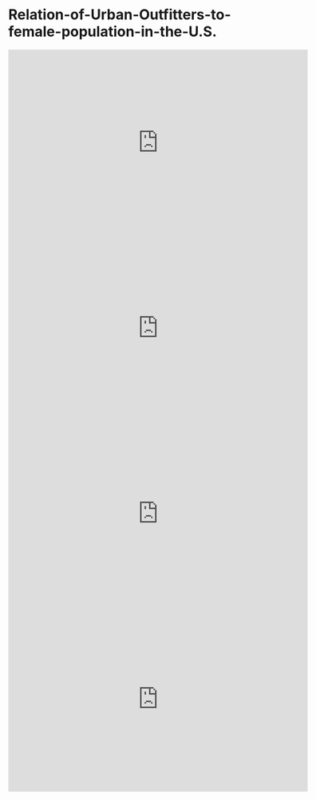 # Relation-of-Urban-Outfitters-to-female-population-in-the-U.S.

<iframe width="600" height="371" seamless frameborder="0" scrolling="no" src="https://docs.google.com/spreadsheets/d/1BBeVlW514VvvtRcS3To-O4YccALBAUqfL_VuOkX0YAc/pubchart?oid=1268500724&amp;format=interactive"></iframe>

<iframe width="600" height="371" seamless frameborder="0" scrolling="no" src="https://docs.google.com/spreadsheets/d/1BBeVlW514VvvtRcS3To-O4YccALBAUqfL_VuOkX0YAc/pubchart?oid=487492813&amp;format=interactive"></iframe>

<iframe width="600" height="371" seamless frameborder="0" scrolling="no" src="https://docs.google.com/spreadsheets/d/1BBeVlW514VvvtRcS3To-O4YccALBAUqfL_VuOkX0YAc/pubchart?oid=1544362029&amp;format=interactive"></iframe>

<iframe width="600" height="371" seamless frameborder="0" scrolling="no" src="https://docs.google.com/spreadsheets/d/1BBeVlW514VvvtRcS3To-O4YccALBAUqfL_VuOkX0YAc/pubchart?oid=1551571442&amp;format=interactive"></iframe>
